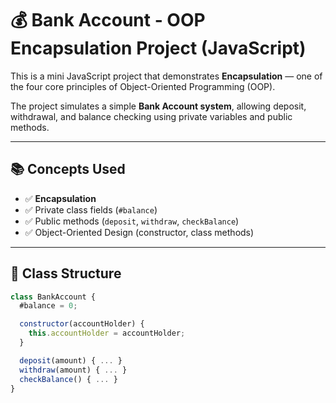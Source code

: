 # 💰 Bank Account - OOP Encapsulation Project (JavaScript)

This is a mini JavaScript project that demonstrates **Encapsulation** — one of the four core principles of Object-Oriented Programming (OOP).

The project simulates a simple **Bank Account system**, allowing deposit, withdrawal, and balance checking using private variables and public methods.

---

## 📚 Concepts Used

- ✅ **Encapsulation**
- ✅ Private class fields (`#balance`)
- ✅ Public methods (`deposit`, `withdraw`, `checkBalance`)
- ✅ Object-Oriented Design (constructor, class methods)

---

## 🧱 Class Structure

```js
class BankAccount {
  #balance = 0;

  constructor(accountHolder) {
    this.accountHolder = accountHolder;
  }

  deposit(amount) { ... }
  withdraw(amount) { ... }
  checkBalance() { ... }
}
```
